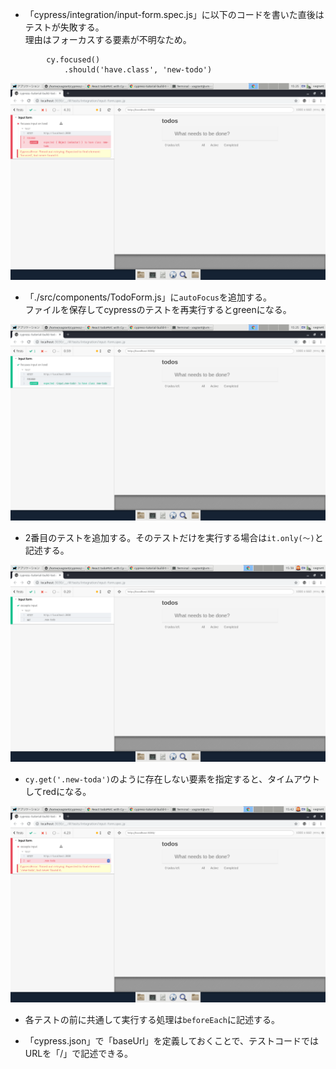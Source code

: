 - 「cypress/integration/input-form.spec.js」に以下のコードを書いた直後はテストが失敗する。  
  理由はフォーカスする要素が不明なため。

```
        cy.focused()
            .should('have.class', 'new-todo')
```

![テスト失敗](TodoForm.js-before_add_autofocus.png)

- 「./src/components/TodoForm.js」に`autoFocus`を追加する。  
   ファイルを保存してcypressのテストを再実行するとgreenになる。

![テスト成功](TodoForm.js-after_add_autofocus.png)

- 2番目のテストを追加する。そのテストだけを実行する場合は`it.only(〜)`と記述する。

![テスト成功](second_test_green.png)

- `cy.get('.new-toda')`のように存在しない要素を指定すると、タイムアウトしてredになる。

![テスト失敗](second_test_red.png)

- 各テストの前に共通して実行する処理は`beforeEach`に記述する。

- 「cypress.json」で「baseUrl」を定義しておくことで、テストコードではURLを「/」で記述できる。

